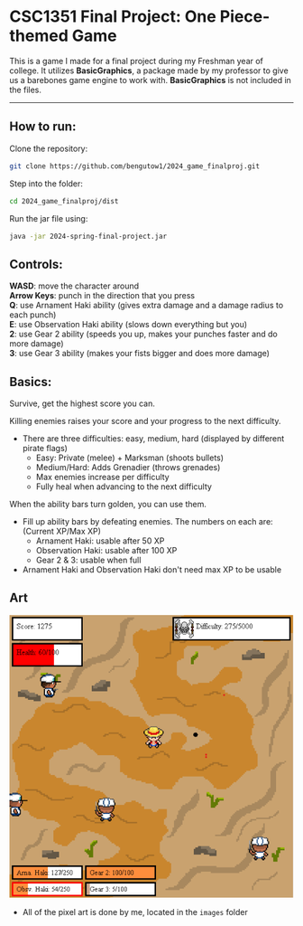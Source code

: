 # CSC1351 Final Project: One Piece-themed Game

This is a game I made for a final project during my Freshman year of college. It utilizes **BasicGraphics**, 
  a package made by my professor to give us a barebones game engine to work with. **BasicGraphics** is not included
  in the files.

---

## How to run:

Clone the repository:
```bash
git clone https://github.com/bengutow1/2024_game_finalproj.git
```
Step into the folder:
```bash
cd 2024_game_finalproj/dist
```
Run the jar file using:
```bash
java -jar 2024-spring-final-project.jar
```

## Controls:
**WASD**: move the character around  
**Arrow Keys**: punch in the direction that you press  
**Q**: use Arnament Haki ability (gives extra damage and a damage radius to each punch)  
**E**: use Observation Haki ability (slows down everything but you)  
**2**: use Gear 2 ability (speeds you up, makes your punches faster and do more damage)  
**3**: use Gear 3 ability (makes your fists bigger and does more damage)  

## Basics:
Survive, get the highest score you can.

Killing enemies raises your score and your progress to the next difficulty.
* There are three difficulties: easy, medium, hard (displayed by different pirate flags)
  * Easy: Private (melee) + Marksman (shoots bullets)
  * Medium/Hard: Adds Grenadier (throws grenades)
  * Max enemies increase per difficulty
  * Fully heal when advancing to the next difficulty

When the ability bars turn golden, you can use them.
* Fill up ability bars by defeating enemies. The numbers on each are: (Current XP/Max XP)
  * Arnament Haki: usable after 50 XP
  * Observation Haki: usable after 100 XP
  * Gear 2 & 3: usable when full
* Arnament Haki and Observation Haki don't need max XP to be usable

## Art

![Game Screenshot](images/screenshot.png)

* All of the pixel art is done by me, located in the ```images``` folder


